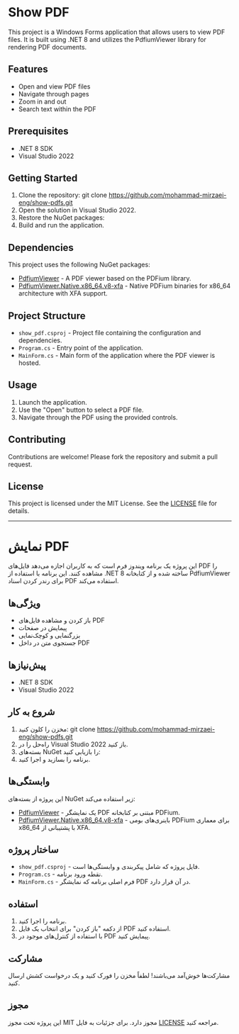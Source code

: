 ﻿# Show PDF

This project is a Windows Forms application that allows users to view PDF files. It is built using .NET 8 and utilizes the PdfiumViewer library for rendering PDF documents.

## Features

- Open and view PDF files
- Navigate through pages
- Zoom in and out
- Search text within the PDF

## Prerequisites

- .NET 8 SDK
- Visual Studio 2022

## Getting Started

1. Clone the repository: git clone https://github.com/mohammad-mirzaei-eng/show-pdfs.git
2. Open the solution in Visual Studio 2022.
3. Restore the NuGet packages:
4. Build and run the application.

## Dependencies

This project uses the following NuGet packages:

- [PdfiumViewer](https://www.nuget.org/packages/PdfiumViewer/) - A PDF viewer based on the PDFium library.
- [PdfiumViewer.Native.x86_64.v8-xfa](https://www.nuget.org/packages/PdfiumViewer.Native.x86_64.v8-xfa/) - Native PDFium binaries for x86_64 architecture with XFA support.

## Project Structure

- `show_pdf.csproj` - Project file containing the configuration and dependencies.
- `Program.cs` - Entry point of the application.
- `MainForm.cs` - Main form of the application where the PDF viewer is hosted.

## Usage

1. Launch the application.
2. Use the "Open" button to select a PDF file.
3. Navigate through the PDF using the provided controls.

## Contributing

Contributions are welcome! Please fork the repository and submit a pull request.

## License

This project is licensed under the MIT License. See the [LICENSE](LICENSE) file for details.

---

# نمایش PDF

این پروژه یک برنامه ویندوز فرم است که به کاربران اجازه می‌دهد فایل‌های PDF را مشاهده کنند. این برنامه با استفاده از .NET 8 ساخته شده و از کتابخانه PdfiumViewer برای رندر کردن اسناد PDF استفاده می‌کند.

## ویژگی‌ها

- باز کردن و مشاهده فایل‌های PDF
- پیمایش در صفحات
- بزرگنمایی و کوچک‌نمایی
- جستجوی متن در داخل PDF

## پیش‌نیازها

- .NET 8 SDK
- Visual Studio 2022

## شروع به کار

1. مخزن را کلون کنید: git clone https://github.com/mohammad-mirzaei-eng/show-pdfs.git
2. راه‌حل را در Visual Studio 2022 باز کنید.
3. بسته‌های NuGet را بازیابی کنید:
4. برنامه را بسازید و اجرا کنید.

## وابستگی‌ها

این پروژه از بسته‌های NuGet زیر استفاده می‌کند:

- [PdfiumViewer](https://www.nuget.org/packages/PdfiumViewer/) - یک نمایشگر PDF مبتنی بر کتابخانه PDFium.
- [PdfiumViewer.Native.x86_64.v8-xfa](https://www.nuget.org/packages/PdfiumViewer.Native.x86_64.v8-xfa/) - باینری‌های بومی PDFium برای معماری x86_64 با پشتیبانی از XFA.

## ساختار پروژه

- `show_pdf.csproj` - فایل پروژه که شامل پیکربندی و وابستگی‌ها است.
- `Program.cs` - نقطه ورود برنامه.
- `MainForm.cs` - فرم اصلی برنامه که نمایشگر PDF در آن قرار دارد.

## استفاده

1. برنامه را اجرا کنید.
2. از دکمه "باز کردن" برای انتخاب یک فایل PDF استفاده کنید.
3. با استفاده از کنترل‌های موجود در PDF پیمایش کنید.

## مشارکت

مشارکت‌ها خوش‌آمد می‌باشند! لطفاً مخزن را فورک کنید و یک درخواست کشش ارسال کنید.

## مجوز

این پروژه تحت مجوز MIT مجوز دارد. برای جزئیات به فایل [LICENSE](LICENSE) مراجعه کنید.
